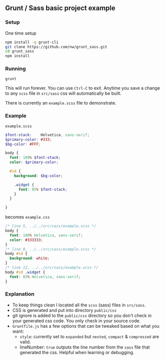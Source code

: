 ## Grunt / Sass basic project example

### Setup

One time setup

```bash
npm install -g grunt-cli
git clone https://github.com/nw/grunt_sass.git
cd grunt_sass
npm install
```

### Running

```
grunt
```

This will run forever. You can use `Ctrl-C` to exit. Anytime you save a change to any `scss` file in `src/sass` css will automatically be built.

There is currently an `example.scss` file to demonstrate. 

### Example

`example.scss`
```scss
$font-stack:    Helvetica, sans-serif;
$primary-color: #333;
$bg-color: #FFF;

body {
  font: 100% $font-stack;
  color: $primary-color;

  #id {
    background: $bg-color;

    .widget {
      font: 85% $font-stack;
    }
  }

}
```

becomes `example.css`
```css
/* line 5, ../../src/sass/example.scss */
body {
  font: 100% Helvetica, sans-serif;
  color: #333333;
}
/* line 9, ../../src/sass/example.scss */
body #id {
  background: white;
}
/* line 12, ../../src/sass/example.scss */
body #id .widget {
  font: 85% Helvetica, sans-serif;
}
```

### Explanation

* To keep things clean I located all the `scss` (sass) files in `src/sass`.
* CSS is generated and put into directory `public/css`
* git ignore is added to the `public/css` directory so you don't check in your generated css code. You only check in your source code.
* `Gruntfile.js` has a few options that can be tweaked based on what you want:
   * `style`: currently set to `expanded` but `nested`, `compact` & `compressed` are valid.
   * lineNumber: `true` outputs the line number from the `sass` file that generated the css. Helpful when learning or debugging.
